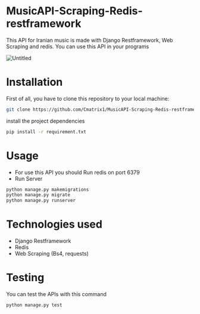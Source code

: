 # MusicAPI-Scraping-Redis-restframework
This API for Iranian music is made with Django Restframework, Web Scraping and redis.
You can use this API in your programs



![Untitled](https://user-images.githubusercontent.com/74909796/177000496-61cc4087-a516-409f-b47a-0278685e249b.png)

# Installation

First of all, you have to clone this repository to your local machine:
```bash
git clone https://github.com/Cmatrix1/MusicAPI-Scraping-Redis-restframework
```

install the project dependencies 
```bash
pip install -r requirement.txt
```

# Usage
- For use this API you should Run redis on port 6379
- Run Server

```bash
python manage.py makemigrations
python manage.py migrate
python manage.py runserver
```

# Technologies used
- Django Restframework
- Redis
- Web Scraping (Bs4, requests)

# Testing
You can test the APIs with this command
```
python manage.py test
```
